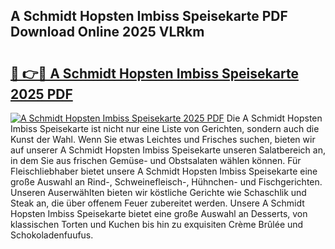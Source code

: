 ## A Schmidt Hopsten Imbiss Speisekarte PDF Download Online 2025 VLRkm

# <h2><a href="http://gcd4k7.nevu.top/?p=A+Schmidt+Hopsten+Imbiss+Speisekarte">🔗 👉🔴 A Schmidt Hopsten Imbiss Speisekarte 2025 PDF</a></h2>

[![A Schmidt Hopsten Imbiss Speisekarte 2025 PDF](https://i.imgur.com/dBaPXMq.png)](http://gcd4k7.nevu.top/?p=A+Schmidt+Hopsten+Imbiss+Speisekarte)
Die A Schmidt Hopsten Imbiss Speisekarte ist nicht nur eine Liste von Gerichten, sondern auch die Kunst der Wahl. Wenn Sie etwas Leichtes und Frisches suchen, bieten wir auf unserer A Schmidt Hopsten Imbiss Speisekarte unseren Salatbereich an, in dem Sie aus frischen Gemüse- und Obstsalaten wählen können. Für Fleischliebhaber bietet unsere A Schmidt Hopsten Imbiss Speisekarte eine große Auswahl an Rind-, Schweinefleisch-, Hühnchen- und Fischgerichten. Unseren Auserwählten bieten wir köstliche Gerichte wie Schaschlik und Steak an, die über offenem Feuer zubereitet werden. Unsere A Schmidt Hopsten Imbiss Speisekarte bietet eine große Auswahl an Desserts, von klassischen Torten und Kuchen bis hin zu exquisiten Crème Brûlée und Schokoladenfuufus.

